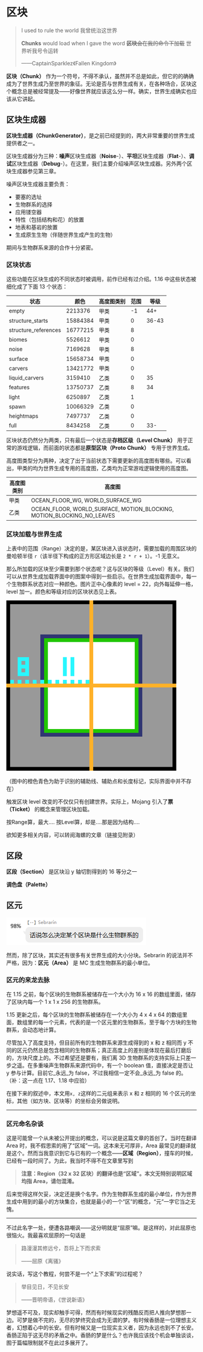 # 区块

> I used to rule the world 我曾统治这世界
>
> **Chunks** would load when I gave the word ~~**区块**会在我的命令下加载~~ 世界听我号令运转
>
> ——CaptainSparklez《Fallen Kingdom》

**区块（Chunk）** 作为一个符号，不得不承认，虽然并不总是如此，但它的的确确成为了世界生成乃至世界的象征。无论是否与世界生成有关，在各种场合，区块这个概念总是被经常提及——好像世界就应该这么分一样。确实，世界生成确实也应该从它讲起。

## 区块生成器

**区块生成器（ChunkGenerator）**，是之前已经提到的，两大非常重要的世界生成提供者之一。

区块生成器分为三种：**噪声**区块生成器（**Noise**-）、**平坦**区块生成器（**Flat**-）、**调试**区块生成器（**Debug**-）。在这里，我们主要介绍噪声区块生成器。另外两个区块生成器参见第三章。

噪声区块生成器主要负责：

- 要塞的选址
- 生物群系的选择
- 应用镂空器
- 特性（包括结构和花）的放置
- 地表和基岩的放置
- 生成原生生物（伴随世界生成产生的生物）

期间与生物群系来源的合作十分紧密。

### 区块状态

这些功能在区块生成的不同状态时被调用，前作已经有过介绍。1.16 中这些状态被细化成了下面 13 个状态：

| 状态                 | 颜色     | 高度图类别 | 范围 | 等级  |
| -------------------- | -------- | ---------- | ---- | ----- |
| empty                | 2213376  | 甲类       | -1   | 44+   |
| structure_starts     | 15884384 | 甲类       | 0    | 36-43 |
| structure_references | 16777215 | 甲类       | 8    |       |
| biomes               | 5526612  | 甲类       | 0    |       |
| noise                | 7169628  | 甲类       | 8    |       |
| surface              | 15658734 | 甲类       | 0    |       |
| carvers              | 13421772 | 甲类       | 0    |       |
| liquid_carvers       | 3159410  | 乙类       | 0    | 35    |
| features             | 13750737 | 乙类       | 8    | 34    |
| light                | 6250897  | 乙类       | 1    |       |
| spawn                | 10066329 | 乙类       | 0    |       |
| heightmaps           | 7497737  | 乙类       | 0    |       |
| full                 | 8434258  | 乙类       | 0    | 33-   |

区块状态仍然分为两类，只有最后一个状态是**存档区级（Level Chunk）** 用于正常的游戏逻辑，而前面的状态都是**原型区块（Proto Chunk）** 专用于世界生成。

高度图类型分为两种，决定了出于当前状态下需要更新的高度图有哪些。可以看出，甲类的均为世界生成专用的高度图，乙类均为正常游戏逻辑使用的高度图。

| 高度图类别 | 高度图                                                       |
| ---------- | ------------------------------------------------------------ |
| 甲类       | OCEAN_FLOOR_WG, WORLD_SURFACE_WG                             |
| 乙类       | OCEAN_FLOOR, WORLD_SURFACE, MOTION_BLOCKING, MOTION_BLOCKING_NO_LEAVES |

### 区块加载与世界生成

上表中的范围（Range）决定的是，某区块进入该状态时，需要加载的周围区块的曼哈顿半径 `r`（该半径下构成的正方形区域边长是 `2 * r + 1`）。-1 无意义。

那么所加载的区块至少需要到那个状态呢？这与区块的等级（Level）有关。我们可以从世界生成加载界面中的图案中得到一些启示。在世界生成加载界面中，每一个生物群系状态对应一种颜色。图片正中心像素的 level = 22，向外每延伸一格，level 加一。颜色和等级对应的区块状态见上表。

![](../resources/loading.png)

（图中的橙色青色为助于识别的辅助线、辅助点和长度标记，实际界面中并不存在）

触发区块 level 改变的不仅仅只有创建世界。实际上，Mojang 引入了**票（Ticket）** 的概念来管理区块加载。









按Range算，最大.... 按Level算，却是....那是因为结构....









欲知更多相关内容，可以转阅海螺的文章（链接见附录）

## 区段

**区段（Section）** 是区块沿 y 轴切割得到的 16 等分之一

**调色盘（Palette）** 


## 区元

![](<../resources/quotes/SF's Question.png>)

然而，除了区块，其实还有很多有关世界生成的大小分块。Sebrarin 的说法并不严格，因为：**区元（Area）** 是 MC 生成生物群系的最小单位。

### 区元的来龙去脉

在 1.15 之前，每个区块的生物群系被储存在一个大小为 16 x 16 的数组里面，储存了区块内每一个 1 x 1 x 256 的生物群系。

1.15 更新之后，每个区块的生物群系被储存在一个大小为 4 x 4 x 64 的数组里面，数组里的每一个元素，代表的是一个区元里的生物群系，至于每个方块的生物群系，会动态地计算。

尽管加入了高度支持，但目前所有的生物群系来源生成得到的 x 和 z 相同而 y 不同的区元仍然总是包含相同的生物群系；真正高度上的差别是体现在最后打磨后的，方块尺度上的。不过希望还是要有，我们离 3D 生物群系的支持实际上只差一步之遥。在多重噪声生物群系来源代码中，有一个 boolean 值，直接决定是否让 y 参与计算。目前它_永远_为 false，不过我相信一定不会_永远_为 false 的。（补：这一点在 1.17、1.18 中应验）

在接下来的叙述中，本文用`x, z`这样的二元组来表示 x 和 z 相同的 16 个区元的坐标，其他（如方块、区块等）的坐标会另做说明。

------

### 区元命名杂谈

这是可能曾一个从未被公开提出的概念，可以说是这篇文章的首创了。当时在翻译 Area 时，我不假思索的用了“区域”一词。这本来无可厚非，Area 最常见的翻译就是这个。然而当我意识到它与已有的一个概念——**区域（Region）**，撞车的时候，已经有一段时间了。为此，我当时不得不在文章里写到

> **注意：Region（32 x 32 区块）的翻译也是“区域”。本文无特别说明区域均指 Area，请勿混淆。**

后来觉得这样欠妥，决定还是换个名字。作为生物群系生成的最小单位，作为世界生成中用到的最小的方块集合，也就是最小的一个“区”的概念，“元”一字它当之无愧。

-----

不过此名字一处，便遭各路嘲讽——这分明就是“屈原”嘛。是这样的，对此屈原也很恼火。我最喜欢屈原的一句话是

> 路漫漫其修远兮，吾将上下而求索
>
> ——屈原《离骚》

说实话，写这个教程，何尝不是一个“上下求索”的过程呢？

> 举目见日，不见长安
>
> ——晋明帝语，《世说新语》

梦想遥不可及，现实却触手可得，然而有时候现实的残酷反而把人推向梦想那一边。可梦是做不完的，无尽的梦终究会成为无谓的梦。有时候香肠是一位理想主义者，幻想着心中的长安。但有时候又是一位现实主义者，因为永远也到不了长安。香肠正陷于这无尽的矛盾之中。香肠的梦是什么？也许我应该找个机会单独谈谈，囿于篇幅限制就不在此过多展开了。
